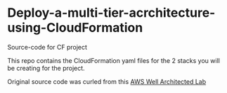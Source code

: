 # Deploy-a-multi-tier-acrchitecture-using-CloudFormation
Source-code for CF project

This repo contains the CloudFormation yaml files for the 2 stacks you will be creating for the project.

Original source code was curled from this [AWS Well Architected Lab](https://wellarchitectedlabs.com/reliability/100_labs/100_deploy_cloudformation/)
